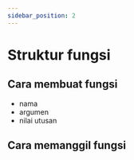 ```yaml
---
sidebar_position: 2
---
```


# Struktur fungsi

## Cara membuat fungsi

- nama
- argumen
- nilai utusan

## Cara memanggil fungsi
